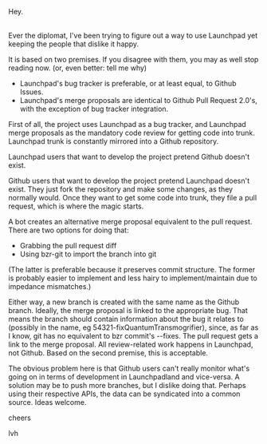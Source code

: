 <!--
.. title: Bridging the gap between Launchpad and Github
.. date: 2011/03/06 13:37
.. slug: bridging-the-gap-between-launchpad-and-github
.. link:
.. description:
.. tags: 
-->

Hey.<p /><br />Ever the diplomat, I&#39;ve been trying to figure out a way to use Launchpad yet keeping the people that dislike it happy.<p />It is based on two premises. If you disagree with them, you may as well stop reading now. (or, even better: tell me why)<br /> <ul><li>Launchpad&#39;s bug tracker is preferable, or at least equal, to Github Issues.</li><li>Launchpad&#39;s merge proposals are identical to Github Pull Request 2.0&#39;s, with the exception of bug tracker integration.</li> </ul>First of all, the project uses Launchpad as a bug tracker, and Launchpad merge proposals as the mandatory code review for getting code into trunk. Launchpad trunk is constantly mirrored into a Github repository.<p />  Launchpad users that want to develop the project pretend Github doesn&#39;t exist.<p />Github users that want to develop the project pretend Launchpad doesn&#39;t exist. They just fork the repository and make some changes, as they normally would. Once they want to get some code into trunk, they file a pull request, which is where the magic starts.<p /> A bot creates an alternative merge proposal equivalent to the pull request. There are two options for doing that:<br /><ul><li>Grabbing the pull request diff</li><li>Using bzr-git to import the branch into git</li></ul> (The latter is preferable because it preserves commit structure. The former is probably easier to implement and less hairy to implement/maintain due to impedance mismatches.)<p />Either way, a new branch is created with the same name as the Github branch. Ideally, the merge proposal is linked to the appropriate bug. That means the branch should contain information about the bug it relates to (possibly in the name, eg 54321-fixQuantumTransmogrifier), since, as far as I know, git has no equivalent to bzr commit&#39;s --fixes. The pull request gets a link to the merge proposal. All review-related work happens in Launchpad, not Github. Based on the second premise, this is acceptable.<p /> The obvious problem here is that Github users can&#39;t really monitor what&#39;s going on in terms of development in Launchpadland and vice-versa. A solution may be to push more branches, but I dislike doing that. Perhaps using their respective APIs, the data can be syndicated into a common source. Ideas welcome.<p /> cheers<div>lvh</div>
